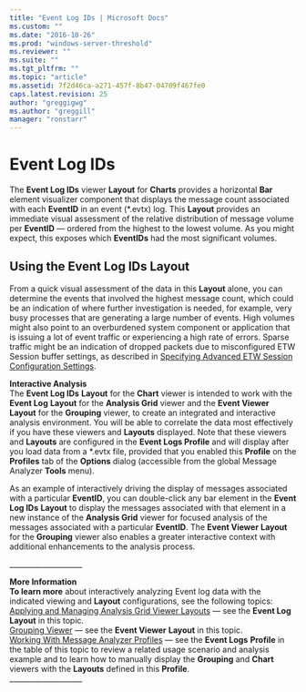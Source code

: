 ```yaml
---
title: "Event Log IDs | Microsoft Docs"
ms.custom: ""
ms.date: "2016-10-26"
ms.prod: "windows-server-threshold"
ms.reviewer: ""
ms.suite: ""
ms.tgt_pltfrm: ""
ms.topic: "article"
ms.assetid: 7f2d46ca-a271-457f-8b47-04709f467fe0
caps.latest.revision: 25
author: "greggigwg"
ms.author: "greggill"
manager: "ronstarr"
---
```

# Event Log IDs
The **Event Log IDs** viewer **Layout** for **Charts** provides a horizontal **Bar** element  visualizer component that displays the message count associated with each **EventID** in an event  (\*.evtx) log. This **Layout** provides an immediate visual assessment of the relative distribution of message volume per **EventID** — ordered from the highest to the lowest volume. As you might expect, this exposes which **EventIDs** had the most significant volumes.  
  
## Using the Event Log IDs Layout  
 From a quick visual assessment of the data in this **Layout** alone, you can determine the events that involved the highest message count, which could be an indication of where  further investigation is needed, for example, very busy processes that are generating a large number of events. High volumes might also point to an overburdened system component or application that is issuing a lot of event traffic or experiencing a high rate of errors. Sparse traffic might be an indication of dropped packets due to misconfigured ETW Session buffer settings, as described in [Specifying Advanced ETW Session Configuration Settings](specifying-advanced-etw-session-configuration-settings.md).  
  
 **Interactive Analysis**   
The **Event Log IDs** **Layout** for the **Chart** viewer is intended to work with the **Event Log** **Layout** for the **Analysis Grid** viewer and the **Event Viewer** **Layout** for the **Grouping** viewer, to create an integrated and interactive analysis environment. You will be able to correlate the data most effectively if you have these viewers and **Layouts** displayed. Note that these viewers and **Layouts** are configured in the **Event Logs Profile** and will display after you  load data from a \*.evtx file, provided that you enabled this **Profile** on the **Profiles** tab of the **Options** dialog (accessible from the global Message Analyzer **Tools** menu).  
  
 As an example of interactively driving the display of messages associated with a particular **EventID**, you can double-click any bar element in the **Event Log IDs** **Layout** to display the messages associated with that element in a new instance of the **Analysis Grid** viewer for focused analysis of the messages associated with a particular **EventID**. The  **Event Viewer** **Layout** for the **Grouping** viewer also enables a greater interactive context with additional enhancements to the analysis process.  
  
 ___________________\_  
  
 **More Information**   
 **To learn more** about interactively analyzing Event log data with the indicated viewing and **Layout** configurations, see the following topics:  
[Applying and Managing Analysis Grid Viewer Layouts](applying-and-managing-analysis-grid-viewer-layouts.md) — see the **Event Log** **Layout** in this topic.  
[Grouping Viewer](grouping-viewer.md) — see the **Event Viewer** **Layout** in this topic.  
[Working With Message Analyzer Profiles](working-with-message-analyzer-profiles.md) — see the **Event Logs** **Profile** in the table of this topic to review a related usage scenario and analysis example and to learn how to manually display the **Grouping** and **Chart** viewers with the **Layouts** defined in this **Profile**.  
___________________\_